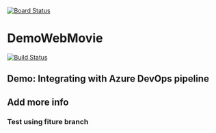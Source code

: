 [![Board Status](https://dev.azure.com/demo-space/e22bbf87-e9a5-401e-ae63-64018289f3ee/58fd248b-b758-4f5f-a5f4-ca40b2979b78/_apis/work/boardbadge/567fb69b-7cd4-42f2-8f7b-9576e51951be)](https://dev.azure.com/demo-space/e22bbf87-e9a5-401e-ae63-64018289f3ee/_boards/board/t/58fd248b-b758-4f5f-a5f4-ca40b2979b78/Microsoft.RequirementCategory)
# DemoWebMovie

[![Build Status](https://dev.azure.com/demo-space/Tailspin/_apis/build/status/ronikurnia1.DemoWebMovie?branchName=master)](https://dev.azure.com/demo-space/Tailspin/_build/latest?definitionId=92&branchName=master)

## Demo: Integrating with Azure DevOps pipeline

## Add more info
### Test using fiture branch
